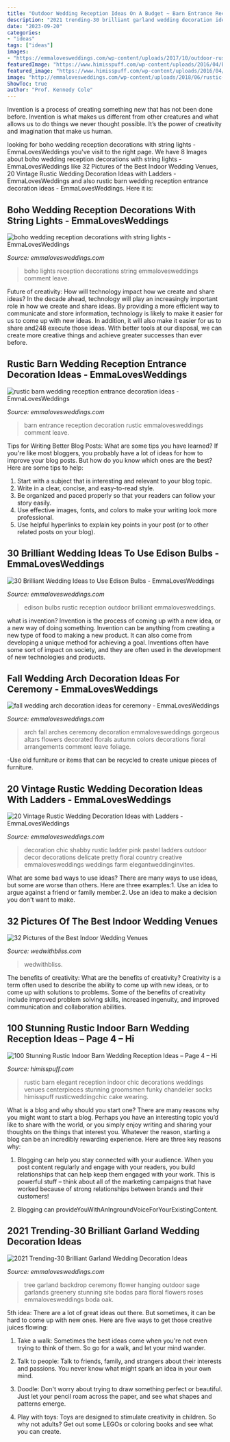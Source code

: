 ```yaml
---
title: "Outdoor Wedding Reception Ideas On A Budget ~ Barn Entrance Reception Decoration Rustic Emmalovesweddings Comment Leave"
description: "2021 trending-30 brilliant garland wedding decoration ideas"
date: "2023-09-20"
categories:
- "ideas"
tags: ["ideas"]
images:
- "https://emmalovesweddings.com/wp-content/uploads/2017/10/outdoor-rustic-wedding-reception-ideas.jpg"
featuredImage: "https://www.himisspuff.com/wp-content/uploads/2016/04/Elegant-Rustic-Barn-Wedding-Reception-Ideas.jpg"
featured_image: "https://www.himisspuff.com/wp-content/uploads/2016/04/Elegant-Rustic-Barn-Wedding-Reception-Ideas.jpg"
image: "http://emmalovesweddings.com/wp-content/uploads/2018/06/rustic-barn-wedding-reception-entrance-decoration-ideas.jpg"
ShowToc: true
author: "Prof. Kennedy Cole"
---
```



Invention is a process of creating something new that has not been done before. Invention is what makes us different from other creatures and what allows us to do things we never thought possible. It’s the power of creativity and imagination that make us human.

	

		
looking for boho wedding reception decorations with string lights - EmmaLovesWeddings you've visit to the right page. We have 8 Images about boho wedding reception decorations with string lights - EmmaLovesWeddings like 32 Pictures of the Best Indoor Wedding Venues, 20 Vintage Rustic Wedding Decoration Ideas with Ladders - EmmaLovesWeddings and also rustic barn wedding reception entrance decoration ideas - EmmaLovesWeddings. Here it is:
		
    
## Boho Wedding Reception Decorations With String Lights - EmmaLovesWeddings

<img loading=lazy src="https://emmalovesweddings.com/wp-content/uploads/2017/11/boho-wedding-reception-decorations-with-string-lights.jpg" onerror="this.onerror=null;this.src='https://tse4.mm.bing.net/th?id=OIP.UwUqnZgYaaMXEaYbunhqrAHaLH&amp;pid=15.1';" alt="boho wedding reception decorations with string lights - EmmaLovesWeddings">

_Source: emmalovesweddings.com_

>boho lights reception decorations string emmalovesweddings comment leave. 

	

Future of creativity: How will technology impact how we create and share ideas?
In the decade ahead, technology will play an increasingly important role in how we create and share ideas. By providing a more efficient way to communicate and store information, technology is likely to make it easier for us to come up with new ideas. In addition, it will also make it easier for us to share and248
execute those ideas. With better tools at our disposal, we can create more creative things and achieve greater successes than ever before.

    
## Rustic Barn Wedding Reception Entrance Decoration Ideas - EmmaLovesWeddings

<img loading=lazy src="http://emmalovesweddings.com/wp-content/uploads/2018/06/rustic-barn-wedding-reception-entrance-decoration-ideas.jpg" onerror="this.onerror=null;this.src='https://tse4.mm.bing.net/th?id=OIP.qv4-UAsj_TualuVtcbxlPAHaJ4&amp;pid=15.1';" alt="rustic barn wedding reception entrance decoration ideas - EmmaLovesWeddings">

_Source: emmalovesweddings.com_

>barn entrance reception decoration rustic emmalovesweddings comment leave. 

	

Tips for Writing Better Blog Posts: What are some tips you have learned?
If you're like most bloggers, you probably have a lot of ideas for how to improve your blog posts. But how do you know which ones are the best? Here are some tips to help:
1. Start with a subject that is interesting and relevant to your blog topic.
2. Write in a clear, concise, and easy-to-read style.
3. Be organized and paced properly so that your readers can follow your story easily.
4. Use effective images, fonts, and colors to make your writing look more professional.
5. Use helpful hyperlinks to explain key points in your post (or to other related posts on your blog).

    
## 30 Brilliant Wedding Ideas To Use Edison Bulbs - EmmaLovesWeddings

<img loading=lazy src="https://emmalovesweddings.com/wp-content/uploads/2017/10/outdoor-rustic-wedding-reception-ideas.jpg" onerror="this.onerror=null;this.src='https://tse3.mm.bing.net/th?id=OIP.fZdrfC13ry4-yquBoRzX-QHaLH&amp;pid=15.1';" alt="30 Brilliant Wedding Ideas to Use Edison Bulbs - EmmaLovesWeddings">

_Source: emmalovesweddings.com_

>edison bulbs rustic reception outdoor brilliant emmalovesweddings. 

	

what is invention?
Invention is the process of coming up with a new idea, or a new way of doing something. Invention can be anything from creating a new type of food to making a new product. It can also come from developing a unique method for achieving a goal. Inventions often have some sort of impact on society, and they are often used in the development of new technologies and products.

    
## Fall Wedding Arch Decoration Ideas For Ceremony - EmmaLovesWeddings

<img loading=lazy src="https://emmalovesweddings.com/wp-content/uploads/2018/10/fall-wedding-arch-decoration-ideas-for-ceremony.jpg" onerror="this.onerror=null;this.src='https://tse2.mm.bing.net/th?id=OIP.G90ARPlWFcyKja7TLoqKyAHaPS&amp;pid=15.1';" alt="fall wedding arch decoration ideas for ceremony - EmmaLovesWeddings">

_Source: emmalovesweddings.com_

>arch fall arches ceremony decoration emmalovesweddings gorgeous altars flowers decorated florals autumn colors decorations floral arrangements comment leave foliage. 

	

-Use old furniture or items that can be recycled to create unique pieces of furniture.

    
## 20 Vintage Rustic Wedding Decoration Ideas With Ladders - EmmaLovesWeddings

<img loading=lazy src="https://emmalovesweddings.com/wp-content/uploads/2019/08/chic-vintage-outdoor-wedding-decoration-ideas.jpg" onerror="this.onerror=null;this.src='https://tse3.mm.bing.net/th?id=OIP.wk8oUkfOeuojwSvreWpJ0wHaLd&amp;pid=15.1';" alt="20 Vintage Rustic Wedding Decoration Ideas with Ladders - EmmaLovesWeddings">

_Source: emmalovesweddings.com_

>decoration chic shabby rustic ladder pink pastel ladders outdoor decor decorations delicate pretty floral country creative emmalovesweddings weddings farm elegantweddinginvites. 

	

What are some bad ways to use ideas?
There are many ways to use ideas, but some are worse than others. Here are three examples:1. Use an idea to argue against a friend or family member.2. Use an idea to make a decision you don't want to make.
    
## 32 Pictures Of The Best Indoor Wedding Venues

<img loading=lazy src="https://wedwithbliss.com/wp-content/uploads/2017/04/4-Best-indoor-wedding-venues.jpg" onerror="this.onerror=null;this.src='https://tse3.mm.bing.net/th?id=OIP.xDMtSQmfjGv0NIQDJrENAQHaLH&amp;pid=15.1';" alt="32 Pictures of the Best Indoor Wedding Venues">

_Source: wedwithbliss.com_

>wedwithbliss. 

	

The benefits of creativity: What are the benefits of creativity?
Creativity is a term often used to describe the ability to come up with new ideas, or to come up with solutions to problems. Some of the benefits of creativity include improved problem solving skills, increased ingenuity, and improved communication and collaboration abilities.

    
## 100 Stunning Rustic Indoor Barn Wedding Reception Ideas – Page 4 – Hi

<img loading=lazy src="https://www.himisspuff.com/wp-content/uploads/2016/04/Elegant-Rustic-Barn-Wedding-Reception-Ideas.jpg" onerror="this.onerror=null;this.src='https://tse1.mm.bing.net/th?id=OIP.2q4vFMvPVJWmDxKalJw0OwHaLH&amp;pid=15.1';" alt="100 Stunning Rustic Indoor Barn Wedding Reception Ideas – Page 4 – Hi">

_Source: himisspuff.com_

>rustic barn elegant reception indoor chic decorations weddings venues centerpieces stunning groomsmen funky chandelier socks himisspuff rusticweddingchic cake wearing. 

	

What is a blog and why should you start one?
There are many reasons why you might want to start a blog. Perhaps you have an interesting topic you’d like to share with the world, or you simply enjoy writing and sharing your thoughts on the things that interest you. Whatever the reason, starting a blog can be an incredibly rewarding experience. Here are three key reasons why: 
1) Blogging can help you stay connected with your audience. When you post content regularly and engage with your readers, you build relationships that can help keep them engaged with your work. This is powerful stuff – think about all of the marketing campaigns that have worked because of strong relationships between brands and their customers! 

2) Blogging can provideYouWithAnIngroundVoiceForYourExistingContent.

    
## 2021 Trending-30 Brilliant Garland Wedding Decoration Ideas

<img loading=lazy src="https://emmalovesweddings.com/wp-content/uploads/2018/11/wedding-backdrop-ideas-with-hanging-garland.jpg" onerror="this.onerror=null;this.src='https://tse3.mm.bing.net/th?id=OIP.J2a6JEnRDagcbxVqaio0hQHaLH&amp;pid=15.1';" alt="2021 Trending-30 Brilliant Garland Wedding Decoration Ideas">

_Source: emmalovesweddings.com_

>tree garland backdrop ceremony flower hanging outdoor sage garlands greenery stunning site bodas para floral flowers roses emmalovesweddings boda oak. 

	

5th idea:
There are a lot of great ideas out there. But sometimes, it can be hard to come up with new ones. Here are five ways to get those creative juices flowing:
1. Take a walk: Sometimes the best ideas come when you're not even trying to think of them. So go for a walk, and let your mind wander.

2. Talk to people: Talk to friends, family, and strangers about their interests and passions. You never know what might spark an idea in your own mind.

3. Doodle: Don't worry about trying to draw something perfect or beautiful. Just let your pencil roam across the paper, and see what shapes and patterns emerge.

4. Play with toys: Toys are designed to stimulate creativity in children. So why not adults? Get out some LEGOs or coloring books and see what you can create.

